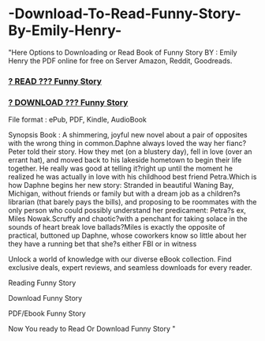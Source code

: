 # -Download-To-Read-Funny-Story-By-Emily-Henry-

"Here Options to Downloading or Read Book of Funny Story BY : Emily Henry the PDF online for free on Server Amazon, Reddit, Goodreads.

### [? READ ??? Funny Story](https://en.ebooksteach.xyz/?book=194802722-funny-story)
### [? DOWNLOAD ??? Funny Story](https://en.ebooksteach.xyz/?book=194802722-funny-story)

File format : ePub, PDF, Kindle, AudioBook

Synopsis Book : A shimmering, joyful new novel about a pair of opposites with the wrong thing in common.Daphne always loved the way her fianc? Peter told their story. How they met (on a blustery day), fell in love (over an errant hat), and moved back to his lakeside hometown to begin their life together. He really was good at telling it?right up until the moment he realized he was actually in love with his childhood best friend Petra.Which is how Daphne begins her new story: Stranded in beautiful Waning Bay, Michigan, without friends or family but with a dream job as a children?s librarian (that barely pays the bills), and proposing to be roommates with the only person who could possibly understand her predicament: Petra?s ex, Miles Nowak.Scruffy and chaotic?with a penchant for taking solace in the sounds of heart break love ballads?Miles is exactly the opposite of practical, buttoned up Daphne, whose coworkers know so little about her they have a running bet that she?s either FBI or in witness 

Unlock a world of knowledge with our diverse eBook collection. Find exclusive deals, expert reviews, and seamless downloads for every reader.

Reading Funny Story

Download Funny Story

PDF/Ebook Funny Story

Now You ready to Read Or Download Funny Story
"
